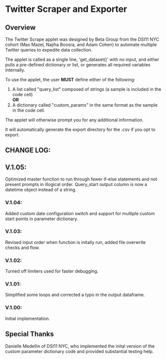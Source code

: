 # Twitter Scraper and Exporter  
  
## Overview
The Twitter Scrape applet was designed by Beta Group from the DSI11 NYC cohort (Max Mazel, Najiha Boosra, and Adam Cohen) to automate multiple Twitter queries to expedite data collection.
  
The applet is called as a single line, 'get_dataset()' with no input, and either pulls a pre-defined dictionary or list, or generates all required variables internally.
  
To use the applet, the user **MUST** define either of the following:  
  
1) A list called "query_list" composed of strings (a sample is included in the code cell)  
**OR**  
2) A dictionary called "custom_params" in the same format as the sample in the code cell.  
  
The applet will otherwise prompt you for any additional information.  
  
It will automatically generate the export directory for the .csv if you opt to export.

## CHANGE LOG:  
## V.1.05:  
Optimized master function to run through fewer if-else statements and not present prompts in illogical order. Query_start output column is now a datetime object instead of a string.
  
### V.1.04:  
Added custom date configuration switch and support for multiple custom start points in parameter dictionary.

### V.1.03:
Revised input order when function is initally run, added file overwrite checks and flow. 

### V.1.02:
Turned off limiters used for faster debugging.

### V.1.01:  
Simplified some loops and corrected a typo in the output dataframe.  
  
### V.1.00:
Initial implementation.  
  
## Special Thanks
Danielle Medellin of DSI11 NYC, who implemented the inital version of the custom parameter dictionary code and provided substantial testing help.
